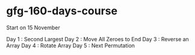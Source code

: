 # gfg-160-days-course

Start on 15 November

Day 1 : Second Largest
Day 2 : Move All Zeroes to End
Day 3 : Reverse an Array
Day 4 : Rotate Array
Day 5 : Next Permutation
